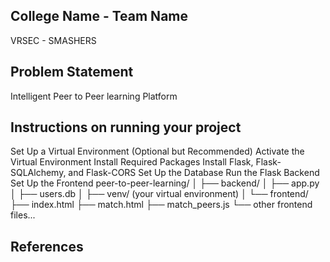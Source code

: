 ## College Name - Team Name
 VRSEC - SMASHERS

## Problem Statement
Intelligent Peer to Peer learning Platform

## Instructions on running your project
 Set Up a Virtual Environment (Optional but Recommended)
 Activate the Virtual Environment
Install Required Packages
    Install Flask, Flask-SQLAlchemy, and Flask-CORS
Set Up the Database
Run the Flask Backend
Set Up the Frontend
peer-to-peer-learning/
│
├── backend/
│   ├── app.py
│   ├── users.db
│   ├── venv/ (your virtual environment)
│
└── frontend/
    ├── index.html
    ├── match.html
    ├── match_peers.js
    └── other frontend files...
## References
